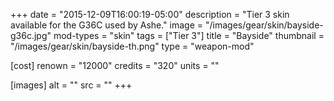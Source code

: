 +++
date = "2015-12-09T16:00:19-05:00"
description = "Tier 3 skin available for the G36C used by Ashe."
image = "/images/gear/skin/bayside-g36c.jpg"
mod-types = "skin"
tags = ["Tier 3"]
title = "Bayside"
thumbnail = "/images/gear/skin/bayside-th.png"
type = "weapon-mod"

[cost]
  renown = "12000"
  credits = "320"
  units = ""

[images]
  alt = ""
  src = ""
+++
